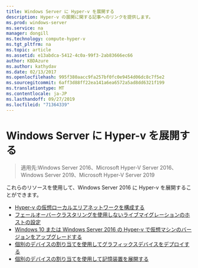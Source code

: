 ```yaml
---
title: Windows Server に Hyper-v を展開する
description: Hyper-v の展開に関する記事へのリンクを提供します。
ms.prod: windows-server
ms.service: na
manager: dongill
ms.technology: compute-hyper-v
ms.tgt_pltfrm: na
ms.topic: article
ms.assetid: e13abdca-5412-4c0a-99f3-2ab83666ec66
author: KBDAzure
ms.author: kathydav
ms.date: 02/13/2017
ms.openlocfilehash: 995f380aacc9fa257bf0fc0e9454d06dc8c7f5e2
ms.sourcegitcommit: 6aff3d88ff22ea141a6ea6572a5ad8dd6321f199
ms.translationtype: MT
ms.contentlocale: ja-JP
ms.lasthandoff: 09/27/2019
ms.locfileid: "71364339"
---
```

# <a name="deploy-hyper-v-on-windows-server"></a>Windows Server に Hyper-v を展開する

>適用先:Windows Server 2016、Microsoft Hyper-V Server 2016、Windows Server 2019、Microsoft Hyper-V Server 2019

これらのリソースを使用して、Windows Server 2016 に Hyper-v を展開することができます。
   
- [Hyper-v の仮想ローカルエリアネットワークを構成する](configure-virtual-local-areal-networks-for-Hyper-V.md)  
- [フェールオーバークラスタリングを使用しないライブマイグレーションのホストの設定](Set-up-hosts-for-live-migration-without-Failover-Clustering.md)  
- [Windows 10 または Windows Server 2016 の Hyper-v で仮想マシンのバージョンをアップグレードする](Upgrade-virtual-machine-version-in-Hyper-V-on-Windows-or-Windows-Server.md)
- [個別のデバイスの割り当てを使用してグラフィックスデバイスをデプロイする](deploying-graphics-devices-using-dda.md)
- [個別のデバイスの割り当てを使用して記憶装置を展開する](deploying-storage-devices-using-dda.md)  
  


